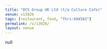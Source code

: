 ```yaml
---
title: "OCS Group UK Ltd (t/a Culture Cafe)"
venue: v13926
tags: [restaurant, food, "fhrs:694583"]
permalink: /v/13926/
layout: venue
---
```

null